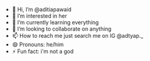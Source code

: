 - 👋 Hi, I’m @aditiapawaid
- 👀 I’m interested in her
- 🌱 I’m currently learning everything
- 💞️ I’m looking to collaborate on anything
- 📫 How to reach me just search me on IG @adtyap._
- 😄 Pronouns: he/him
- ⚡ Fun fact: i'm not a god

<!---
aditiapawaid/aditiapawaid is a ✨ special ✨ repository because its `README.md` (this file) appears on your GitHub profile.
You can click the Preview link to take a look at your changes.
--->
